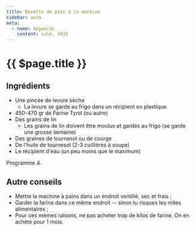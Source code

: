 ```yaml
---
title: Recette de pain à la machine
sidebar: auto
meta:
  - name: keywords
    content: salé, 2015
---
```



# {{ $page.title }}

## Ingrédients

<!-- <recipePortion :recette="$page.frontmatter.JSON" /> -->


- Une pincée de levure sèche
    - La levure se garde au frigo dans un récipient en plastique
- 450-470 gr de Farine Tyrol (ou autre)
- Des grains de lin
    - Les grains de lin doivent être moulus et gardés au frigo (se garde une grosse semaine)
- Des graines de tournesol ou de courge
- De l'huile de tournesol (2-3 cuillières à soupe)
- Le récipient d'eau (un peu moins que le maximum)

Programme 4.

## Autre conseils
- Mettre la machine à pains dans un endroit ventillé, sec et frais ;
- Garder la farine dans ce même endroit -- sinon tu risques les mites alimentaires ;
- Pour ces mêmes raisons, ne pas acheter trop de kilos de farine. On en achète pour 1 mois.
